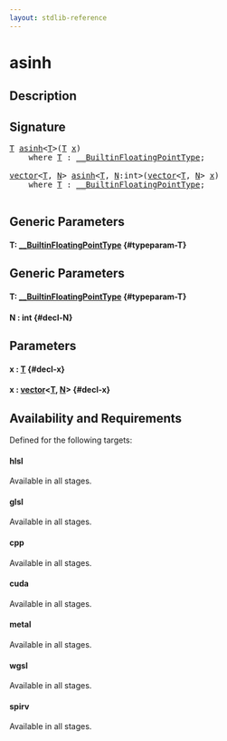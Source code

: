 ```yaml
---
layout: stdlib-reference
---
```


# asinh

## Description





## Signature 

<pre>
<a href="/stdlib-reference/global-decls/asinh#typeparam-T" class="code_type">T</a> <a href="/stdlib-reference/global-decls/asinh">asinh</a>&lt;<a href="/stdlib-reference/global-decls/asinh#typeparam-T" class="code_type">T</a>&gt;(<a href="/stdlib-reference/global-decls/asinh#typeparam-T" class="code_type">T</a> <a href="/stdlib-reference/global-decls/asinh#decl-x" class="code_param">x</a>)
    <span class='code_keyword'>where</span> <a href="/stdlib-reference/global-decls/asinh#typeparam-T" class="code_type">T</a> : <a href="/stdlib-reference/interfaces/BuiltinFloatingPointType/index" class="code_type">__BuiltinFloatingPointType</a>;

<a href="/stdlib-reference/types/vector/index" class="code_type">vector</a>&lt;<a href="/stdlib-reference/global-decls/asinh#typeparam-T" class="code_type">T</a>, <a href="/stdlib-reference/global-decls/asinh#decl-N" class="code_var">N</a>&gt; <a href="/stdlib-reference/global-decls/asinh">asinh</a>&lt;<a href="/stdlib-reference/global-decls/asinh#typeparam-T" class="code_type">T</a>, <a href="/stdlib-reference/global-decls/asinh#decl-N" class="code_var">N</a>:<span class="code_keyword">int</span>&gt;(<a href="/stdlib-reference/types/vector/index" class="code_type">vector</a>&lt;<a href="/stdlib-reference/global-decls/asinh#typeparam-T" class="code_type">T</a>, <a href="/stdlib-reference/global-decls/asinh#decl-N" class="code_var">N</a>&gt; <a href="/stdlib-reference/global-decls/asinh#decl-x" class="code_param">x</a>)
    <span class='code_keyword'>where</span> <a href="/stdlib-reference/global-decls/asinh#typeparam-T" class="code_type">T</a> : <a href="/stdlib-reference/interfaces/BuiltinFloatingPointType/index" class="code_type">__BuiltinFloatingPointType</a>;

</pre>

## Generic Parameters

#### T: [\_\_BuiltinFloatingPointType](/stdlib-reference/interfaces/BuiltinFloatingPointType/index) {#typeparam-T}

## Generic Parameters

#### T: [\_\_BuiltinFloatingPointType](/stdlib-reference/interfaces/BuiltinFloatingPointType/index) {#typeparam-T}
#### N  : int {#decl-N}

## Parameters

#### x  : [T](/stdlib-reference/global-decls/asinh#typeparam-T) {#decl-x}
#### x  : [vector](/stdlib-reference/types/vector/index)\<[T](/stdlib-reference/types/vector/index#typeparam-T), [N](/stdlib-reference/types/vector/index#decl-N)\> {#decl-x}

## Availability and Requirements

Defined for the following targets:

#### hlsl
Available in all stages.

#### glsl
Available in all stages.

#### cpp
Available in all stages.

#### cuda
Available in all stages.

#### metal
Available in all stages.

#### wgsl
Available in all stages.

#### spirv
Available in all stages.



